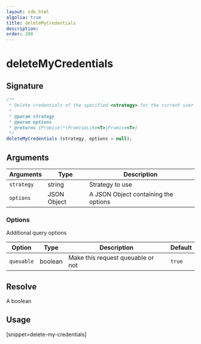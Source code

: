 ```yaml
---
layout: sdk.html
algolia: true
title: deleteMyCredentials
description:
order: 200
---
```


# deleteMyCredentials

## Signature

```javascript
/**
 * Delete credentials of the specified <strategy> for the current user.
 *
 * @param strategy
 * @param options
 * @returns {Promise|*|PromiseLike<T>|Promise<T>}
 */
deleteMyCredentials (strategy, options = null);
```

## Arguments

| Arguments    | Type    | Description
|--------------|---------|-------------
| `strategy` | string | Strategy to use
| `options` | JSON Object | A JSON Object containing the options

### **Options**

Additional query options

| Option     | Type    | Description                       | Default |
| ---------- | ------- | --------------------------------- | ------- |
| `queuable` | boolean | Make this request queuable or not | `true`  |

## Resolve

A boolean

## Usage

[snippet=delete-my-credentials]
